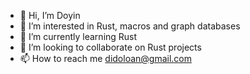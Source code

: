 - 👋 Hi, I’m Doyin
- 👀 I’m interested in Rust, macros and graph databases
- 🌱 I’m currently learning Rust
- 💞️ I’m looking to collaborate on Rust projects
- 📫 How to reach me didoloan@gmail.com 

<!---
didoloan/didoloan is a ✨ special ✨ repository because its `README.md` (this file) appears on your GitHub profile.
You can click the Preview link to take a look at your changes.
--->
